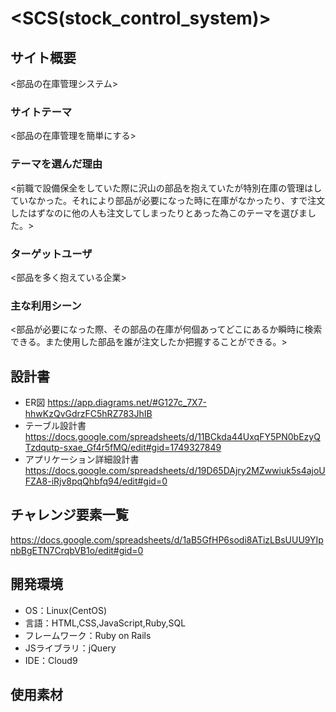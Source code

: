# <SCS(stock_control_system)>

## サイト概要
<部品の在庫管理システム>

### サイトテーマ
<部品の在庫管理を簡単にする>

### テーマを選んだ理由
<前職で設備保全をしていた際に沢山の部品を抱えていたが特別在庫の管理はしていなかった。それにより部品が必要になった時に在庫がなかったり、すで注文したはずなのに他の人も注文してしまったりとあった為このテーマを選びました。>

### ターゲットユーザ
<部品を多く抱えている企業>

### 主な利用シーン
<部品が必要になった際、その部品の在庫が何個あってどこにあるか瞬時に検索できる。また使用した部品を誰が注文したか把握することができる。>

## 設計書
- ER図
<https://app.diagrams.net/#G127c_7X7-hhwKzQvGdrzFC5hRZ783JhIB>
- テーブル設計書
<https://docs.google.com/spreadsheets/d/11BCkda44UxqFY5PN0bEzyQTzdqutp-sxae_Gf4r5fMQ/edit#gid=1749327849>
- アプリケーション詳細設計書
<https://docs.google.com/spreadsheets/d/19D65DAjry2MZwwiuk5s4ajoUFZA8-iRjv8pqQhbfq94/edit#gid=0>

## チャレンジ要素一覧
<https://docs.google.com/spreadsheets/d/1aB5GfHP6sodi8ATizLBsUUU9YIpnbBgETN7CrqbVB1o/edit#gid=0>

## 開発環境
- OS：Linux(CentOS)
- 言語：HTML,CSS,JavaScript,Ruby,SQL
- フレームワーク：Ruby on Rails
- JSライブラリ：jQuery
- IDE：Cloud9

## 使用素材
